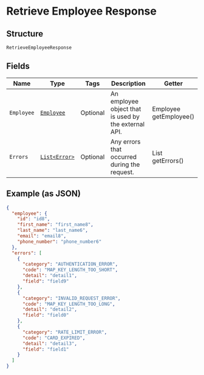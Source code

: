 
# Retrieve Employee Response

## Structure

`RetrieveEmployeeResponse`

## Fields

| Name | Type | Tags | Description | Getter |
|  --- | --- | --- | --- | --- |
| `Employee` | [`Employee`](/doc/models/employee.md) | Optional | An employee object that is used by the external API. | Employee getEmployee() |
| `Errors` | [`List<Error>`](/doc/models/error.md) | Optional | Any errors that occurred during the request. | List<Error> getErrors() |

## Example (as JSON)

```json
{
  "employee": {
    "id": "id8",
    "first_name": "first_name8",
    "last_name": "last_name6",
    "email": "email8",
    "phone_number": "phone_number6"
  },
  "errors": [
    {
      "category": "AUTHENTICATION_ERROR",
      "code": "MAP_KEY_LENGTH_TOO_SHORT",
      "detail": "detail1",
      "field": "field9"
    },
    {
      "category": "INVALID_REQUEST_ERROR",
      "code": "MAP_KEY_LENGTH_TOO_LONG",
      "detail": "detail2",
      "field": "field0"
    },
    {
      "category": "RATE_LIMIT_ERROR",
      "code": "CARD_EXPIRED",
      "detail": "detail3",
      "field": "field1"
    }
  ]
}
```

